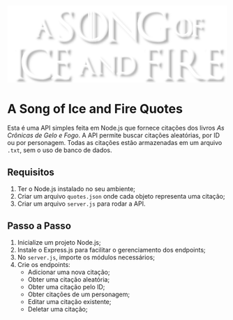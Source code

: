 <p align="center">
  <img src="./public/images/logo.png" alt="A Song of Ice and Fire brand logo" width="700px" />
</p>

# A Song of Ice and Fire Quotes

Esta é uma API simples feita em Node.js que fornece citações dos livros _As Crônicas de Gelo e Fogo_. A API permite buscar citações aleatórias, por ID ou por personagem. Todas as citações estão armazenadas em um arquivo `.txt`, sem o uso de banco de dados.

## Requisitos

1. Ter o Node.js instalado no seu ambiente;
2. Criar um arquivo `quotes.json` onde cada objeto representa uma citação;
3. Criar um arquivo `server.js` para rodar a API.

## Passo a Passo

1. Inicialize um projeto Node.js;
2. Instale o Express.js para facilitar o gerenciamento dos endpoints;
3. No `server.js`, importe os módulos necessários;
4. Crie os endpoints:
   - Adicionar uma nova citação;
   - Obter uma citação aleatória;
   - Obter uma citação pelo ID;
   - Obter citações de um personagem;
   - Editar uma citação existente;
   - Deletar uma citação;

